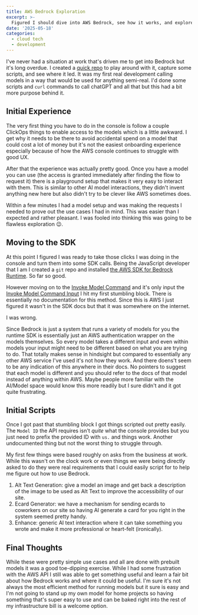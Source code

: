 ```yaml
---
title: AWS Bedrock Exploration
excerpt: >-
  Figured I should dive into AWS Bedrock, see how it works, and explore the capabilities of the models they have.  
date: '2025-05-18'
categories: 
  - cloud tech
  - development
---
```


I've never had a situation at work that's driven me to get into Bedrock but it's long overdue.  I created a [quick repo](https://github.com/arsdehnel/bedrock-exploration) to play around with it, capture some scripts, and see where it led.  It was my first real development calling models in a way that would be used for anything semi-real.  I'd done some scripts and `curl` commands to call chatGPT and all that but this had a bit more purpose behind it. 

## Initial Experience

The very first thing you have to do in the console is follow a couple ClickOps things to enable access to the models which is a little awkward.  I get why it needs to be there to avoid accidental spend on a model that could cost a lot of money but it's not the easiest onboarding experience especially because of how the AWS console continues to struggle with good UX.  

After that the experience was actually pretty good.  Once you have a model you can use (the access is granted immediately after finding the flow to request it) there is a playground setup that makes it very easy to interact with them.  This is similar to other AI model interactions, they didn't invent anything new here but also didn't try to be clever like AWS sometimes does.  

Within a few minutes I had a model setup and was making the requests I needed to prove out the use cases I had in mind.  This was easier than I expected and rather pleasant.  I was fooled into thinking this was going to be flawless exploration 😉.

## Moving to the SDK

At this point I figured I was ready to take those clicks I was doing in the console and turn them into some SDK calls.  Being the JavaScript developer that I am I created a `git` repo and installed [the AWS SDK for Bedrock Runtime](https://docs.aws.amazon.com/AWSJavaScriptSDK/v3/latest/Package/-aws-sdk-client-bedrock-runtime/).  So far so good.  

However moving on to the [Invoke Model Command](https://docs.aws.amazon.com/AWSJavaScriptSDK/v3/latest/Package/-aws-sdk-client-bedrock-runtime/Interface/InvokeModelCommandInput/) and it's only input the [Invoke Model Command Input](https://docs.aws.amazon.com/AWSJavaScriptSDK/v3/latest/Package/-aws-sdk-client-bedrock-runtime/Interface/InvokeModelCommandInput/) I hit my first stumbling block.  There is essentially no documentation for this method.  Since this is AWS I just figured it wasn't in the SDK docs but that it was somewhere on the internet.  

I was wrong.

Since Bedrock is just a system that runs a variety of models for you the runtime SDK is essentially just an AWS authentication wrapper on the models themselves.  So every model takes a different input and even within models your input might need to be different based on what you are trying to do.  That totally makes sense in hindsight but compared to essentially any other AWS service I've used it's not how they work.  And there doens't seem to be any indication of this anywhere in their docs.  No pointers to suggest that each model is different and you should refer to the docs of that model instead of anything within AWS. Maybe people more familiar with the AI/Model space would know this more readily but I sure didn't and it got quite frustrating.  

## Initial Scripts

Once I got past that stumbling block I got things scripted out pretty easily.  The `Model ID` the API requires isn't _quite_ what the console provides but you just need to prefix the provided ID with `us.` and things work.  Another undocumented thing but not the worst thing to struggle through.  

My first few things were based roughly on asks from the business at work.  While this wasn't on the clock work or even things we were being directly asked to do they were real requirements that I could easily script for to help me figure out how to use Bedrock.  

1. Alt Text Generation: give a model an image and get back a description of the image to be used as Alt Text to improve the accessibility of our site.
2. Ecard Generator: we have a mechanism for sending ecards to coworkers on our site so having AI generate a card for you right in the system seemed pretty handy.
3. Enhance: generic AI text interaction where it can take something you wrote and make it more professional or heart-felt (ironically).  

## Final Thoughts

While these were pretty simple use cases and all are done with prebuilt models it was a good toe-dipping exercise.  While I had some frustration with the AWS API I still was able to get something useful and learn a fair bit about how Bedrock works and where it could be useful.  I'm sure it's not always the most efficient method for running models but it sure is easy and I'm not going to stand up my own model for home projects so having something that's super easy to use and can be baked right into the rest of my infrastructure bill is a welcome option.  